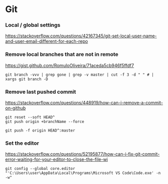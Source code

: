 # Git

### Local / global settings

https://stackoverflow.com/questions/42167345/git-set-local-user-name-and-user-email-different-for-each-repo

### Remove local branches that are not in remote

https://gist.github.com/RomuloOliveira/71aceda5cb946f5ffdf7

```shell
git branch -vvv | grep gone | grep -v master | cut -f 3 -d " " # | xargs git branch -D
```

### Remove last pushed commit

https://stackoverflow.com/questions/448919/how-can-i-remove-a-commit-on-github

```shell
git reset --soft HEAD^
git push origin +branchName --force
```

```shell
git push -f origin HEAD^:master
```

### Set the editor

https://stackoverflow.com/questions/52195877/how-can-i-fix-git-commit-error-waiting-for-your-editor-to-close-the-file-wi

```shell
git config --global core.editor "'C:\Users\user\AppData\Local\Programs\Microsoft VS Code\Code.exe' -n -w"
```
